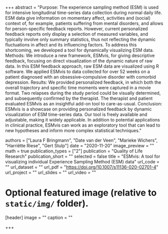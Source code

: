 +++
abstract = "Purpose: The experience sampling method (ESM) is used for intensive longitudinal time-series data collection during normal daily life. ESM data give information on momentary affect, activities and (social) context of, for example, patients suffering from mental disorders, and allows for person-specific feedback reports. However, current personalized feedback reports only display a selection of measured variables, and typically involve only summary statistics, thus not reflecting the dynamic fluctuations in affect and its influencing factors. To address this shortcoming, we developed a tool for dynamically visualizing ESM data. Methods: We introduce a new framework, ESMvis, for giving descriptive feedback, focusing on direct visualization of the dynamic nature of raw data. In this ESM feedback approach, raw ESM data are visualized using R software. We applied ESMvis to data collected for over 52 weeks on a patient diagnosed with an obsessive–compulsive disorder with comorbid depression. Results: We provided personalized feedback, in which both the overall trajectory and specific time moments were captured in a movie format. Two relapses during the study period could be visually determined, and subsequently confirmed by the therapist. The therapist and patient evaluated ESMvis as an insightful add-on tool to care-as-usual. Conclusion: ESMvis is a showcase on providing personalized feedback by dynamic visualization of ESM time-series data. Our tool is freely available and adjustable, making it widely applicable. In addition to potential applications in clinical practice, ESMvis can work as an exploratory tool that can lead to new hypotheses and inform more complex statistical techniques."

authors = ["Laura F Bringmann", "Date van der Veen", "Marieke Wichers", "Harriëtte Riese", "Gert Stulp"]
date = "2020-11-20"
image_preview = ""
math = true
publication_types = ["2"]
publication = "Quality of Life Research"
publication_short = ""
selected = false
title = "ESMvis: A tool for visualizing individual Experience Sampling Method (ESM) data"
url_code = ""
url_dataset = ""
url_pdf = "https://doi.org/10.1007/s11136-020-02701-4"
url_project = ""
url_slides = ""
url_video = ""

# Optional featured image (relative to `static/img/` folder).
[header]
image = ""
caption = ""

+++


